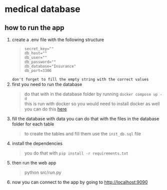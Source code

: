# medical database

## how to run the app

1. create a .env file with the following structure
    >
    > ```.env
    > secret_key=""
    > db_host=""
    > db_user=""
    > db_password=""
    > db_database="Insurance"
    > db_port=3306
    > ```
    >
    `don't forget to fill the empty string with the correct values`
2. first you need to run the database
    > do that with in the database folder by running `docker compose up -d` \
    > this is run with docker so you would need to install docker as well \
    > you can do this [here](https://docs.docker.com/get-docker/)
3. fill the database with data you can do that with the files in the database folder for each table
    > to create the tables and fill them use the  `init_db.sql` file
4. install the dependencies
    > you do that with `pip install -r requirements.txt`
5. then run the web app
    > python src/run.py
6. now you can connect to the app by going to [http://localhost:9090](http://localhost:9090)
